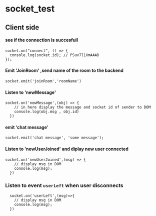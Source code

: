 # socket_test
## Client side 

#### see if the connection is succesfull
```
socket.on("connect", () => {
  console.log(socket.id); // PSuv7l1XmAAAD
});
```


#### Emit **'JoinRoom'** ,send name of the room to the backend
```
socket.emit('joinRoom','roomName')
```

####  Listen to **'newMessage'** 
```
socket.on('newMessage',(obj) => {
    // in here display the message and socket id of sender to DOM 
    console.log(obj.msg , obj.id)
  })
```

#### emit **'chat message'**  
```
socket.emit('chat message', 'some message');
```

####  Listen to **'newUserJoined'** and diplay new user connected
```
socket.on('newUserJoined',(msg) => {
    // display msg in DOM
    console.log(msg);
  })
```

### Listen to event `userLeft` when user disconnects
```
  socket.on('userLeft',(msg)=>{
    // display msg in DOM
    console.log(msg);
  })
```
